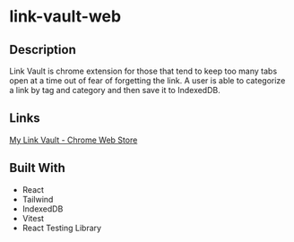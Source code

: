 # link-vault-web

## Description
Link Vault is chrome extension for those that tend to keep too many tabs open at a time out of fear of forgetting the link.  A user is able to categorize a link by tag and category and then save it to IndexedDB.

## Links
[My Link Vault - Chrome Web Store](https://chromewebstore.google.com/detail/my-link-vault/cgnjhdifiiiaepjipolnodmeccccoekk?utm_source=ext_app_menu)

## Built With
- React
- Tailwind
- IndexedDB
- Vitest
- React Testing Library